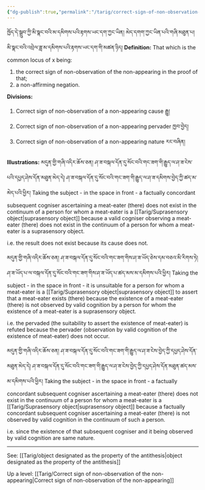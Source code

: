 ```yaml
---
{"dg-publish":true,"permalink":"/tarig/correct-sign-of-non-observation-of-the-non-appearing-related-object-in-the-proof-of-that/"}
---
```


ཁྱོད་དེ་སྒྲུབ་ཀྱི་མི་སྣང་བའི་མ་དམིགས་པའི་རྟགས་ཡང་དག་ཀྱང་ཡིན། མེད་དགག་ཀྱང་ཡིན་པའི་གཞི་མཐུན་པ། 
མི་སྣང་བའི་འབྲེལ་ཟླ་མ་དམིགས་པའི་རྟགས་ཡང་དག་གི་མཚན་ཉིད།
**Definition:**
That which is the common locus of x being:
1. the correct sign of non-observation of the non-appearing in the proof of that;
2. a non-affirming negation.

**Divisions:**
1. Correct sign of non-observation of a non-appearing cause རྒྱུ།
2. Correct sign of non-observation of a non-appearing pervader ཁྱབ་བྱེད།
3. Correct sign of non-observation of a non-appearing nature རང་བཞིན།

**Illustrations:**
མདུན་གྱི་གཞི་འདིར་ཆོས་ཅན། ཤ་ཟ་བསྐལ་དོན་དུ་སོང་བའི་གང་ཟག་གི་རྒྱུད་ལ་ཤ་ཟ་ངེས་པའི་དཔྱད་ཤེས་དོན་མཐུན་མེད་དེ། 
ཤ་ཟ་བསྐལ་དོན་དུ་སོང་བའི་གང་ཟག་གི་རྒྱུད་ལ་ཤ་ཟ་དམིགས་བྱེད་ཀྱི་ཚད་མ་མེད་པའི་ཕྱིར།
Taking the subject - in the space in front - a factually concordant subsequent cogniser ascertaining a meat-eater (there) does not exist in the continuum of a person for whom a meat-eater is a [[Tarig/Suprasensory object\|suprasensory object]] because a valid cogniser observing a meat-eater (there) does not exist in the continuum of a person for whom a meat-eater is a suprasensory object.

i.e. the result does not exist because its cause does not.

མདུན་གྱི་གཞི་འདིར་ཆོས་ཅན། ཤ་ཟ་བསྐལ་དོན་དུ་སོང་བའི་གང་ཟག་གིས་ཤ་ཟ་ཡོད་ཅེས་དམ་བཅའ་མི་རིགས་ཏེ། 
ཤ་ཟ་ཡོད་པ་ལ་བསྐལ་དོན་དུ་སོང་བའི་གང་ཟག་གིས་ཤ་ཟ་ཡོད་པ་ཚད་མས་མ་དམིགས་པའི་ཕྱིར།
Taking the subject - in the space in front - it is unsuitable for a person for whom a meat-eater is a [[Tarig/Suprasensory object\|suprasensory object]] to assert that a meat-eater exists (there) because the existence of a meat-eater (there) is not observed by valid cognition by a person for whom the existence of a meat-eater is a suprasensory object.

i.e. the pervaded (the suitability to assert the existence of meat-eater) is refuted because the pervader (observation by valid cognition of the existence of meat-eater) does not occur.

མདུན་གྱི་གཞི་འདིར་ཆོས་ཅན། ཤ་ཟ་བསྐལ་དོན་དུ་སོང་བའི་གང་ཟག་གི་རྒྱུད་ལ་ཤ་ཟ་ངེས་བྱེད་ཀྱི་དཔྱད་ཤེས་དོན་མཐུན་མེད་དེ། 
ཤ་ཟ་བསྐལ་དོན་དུ་སོང་བའི་གང་ཟག་གི་རྒྱུད་ལ་ཤ་ཟ་ངེས་བྱེད་ཀྱི་དཔྱད་ཤེས་དོན་མཐུན་ཚད་མས་མ་དམིགས་པའི་ཕྱིར།
Taking the subject - in the space in front - a factually concordant subsequent cogniser ascertaining a meat-eater (there) does not exist in the continuum of a person for whom a meat-eater is a [[Tarig/Suprasensory object\|suprasensory object]] because a factually concordant subsequent cogniser ascertaining a meat-eater (there) is not observed by valid cognition in the continuum of such a person.

i.e. since the existence of that subsequent cogniser and it being observed by valid cognition are same nature.

---
See: [[Tarig/object designated as the property of the antithesis\|object designated as the property of the antithesis]]

Up a level: [[Tarig/Correct sign of non-observation of the non-appearing\|Correct sign of non-observation of the non-appearing]]